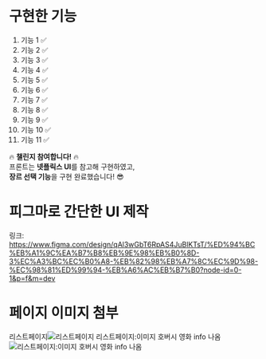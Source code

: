 # 구현한 기능
1. 기능 1  ✅
2. 기능 2  ✅
3. 기능 3  ✅
4. 기능 4  ✅
5. 기능 5  ✅
6. 기능 6  ✅
7. 기능 7  ✅
8. 기능 8  ✅
9. 기능 9  ✅
10. 기능 10  ✅
11. 기능 11  ✅

🔥 **챌린지 참여합니다!** 🔥  
프론트는 **넷플릭스 UI**를 참고해 구현하였고,  
**장르 선택 기능**을 구현 완료했습니다! 😎

# 피그마로 간단한 UI 제작
링크: https://www.figma.com/design/qAl3wGbT6RpAS4JuBlKTsT/%ED%94%BC%EB%A1%9C%EA%B7%B8%EB%9E%98%EB%B0%8D-3%EC%A3%BC%EC%B0%A8-%EB%82%98%EB%A7%8C%EC%9D%98-%EC%98%81%ED%99%94-%EB%A6%AC%EB%B7%B0?node-id=0-1&p=f&m=dev

# 페이지 이미지 첨부
리스트페이지![리스트페이지](https://github.com/user-attachments/assets/709fa0e5-2e82-44c9-bb17-a10e8a83b87f)
리스트페이지:이미지 호버시 영화 info 나옴![리스트페이지:이미지 호버시 영화 info 나옴](https://github.com/user-attachments/assets/0b6dc3d5-b86b-45c5-a338-5e7214beaf91)

